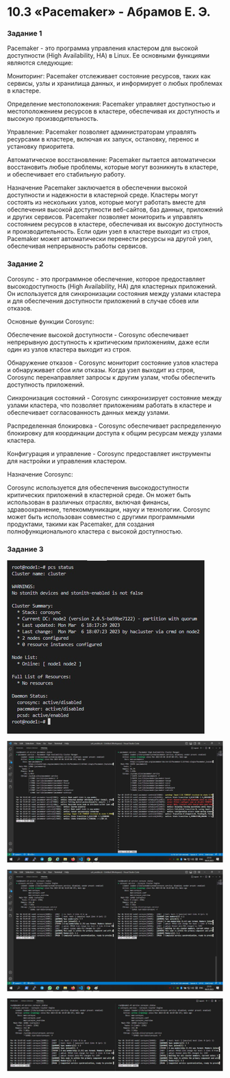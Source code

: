 # 10.3 «Pacemaker» - Абрамов Е. Э.

### Задание 1

Pacemaker - это программа управления кластером для высокой доступности (High Availability, HA) в Linux. Ее основными функциями являются следующие:

Мониторинг: Pacemaker отслеживает состояние ресурсов, таких как сервисы, узлы и хранилища данных, и информирует о любых проблемах в кластере.

Определение местоположения: Pacemaker управляет доступностью и местоположением ресурсов в кластере, обеспечивая их доступность и высокую производительность.

Управление: Pacemaker позволяет администраторам управлять ресурсами в кластере, включая их запуск, остановку, перенос и установку приоритета.

Автоматическое восстановление: Pacemaker пытается автоматически восстановить любые проблемы, которые могут возникнуть в кластере, и обеспечивает его стабильную работу.

Назначение Pacemaker заключается в обеспечении высокой доступности и надежности в кластерной среде. Кластеры могут состоять из нескольких узлов, которые могут работать вместе для обеспечения высокой доступности веб-сайтов, баз данных, приложений и других сервисов. Pacemaker позволяет мониторить и управлять состоянием ресурсов в кластере, обеспечивая их высокую доступность и производительность. Если один узел в кластере выходит из строя, Pacemaker может автоматически перенести ресурсы на другой узел, обеспечивая непрерывность работы сервисов.

### Задание 2

Corosync - это программное обеспечение, которое предоставляет высокодоступность (High Availability, HA) для кластерных приложений. Он используется для синхронизации состояния между узлами кластера и для обеспечения доступности приложений в случае сбоев или отказов.

Основные функции Corosync:

Обеспечение высокой доступности - Corosync обеспечивает непрерывную доступность к критическим приложениям, даже если один из узлов кластера выходит из строя.

Обнаружение отказов - Corosync мониторит состояние узлов кластера и обнаруживает сбои или отказы. Когда узел выходит из строя, Corosync перенаправляет запросы к другим узлам, чтобы обеспечить доступность приложений.

Синхронизация состояний - Corosync синхронизирует состояние между узлами кластера, что позволяет приложениям работать в кластере и обеспечивает согласованность данных между узлами.

Распределенная блокировка - Corosync обеспечивает распределенную блокировку для координации доступа к общим ресурсам между узлами кластера.

Конфигурация и управление - Corosync предоставляет инструменты для настройки и управления кластером.

Назначение Corosync:

Corosync используется для обеспечения высокодоступности критических приложений в кластерной среде. Он может быть использован в различных отраслях, включая финансы, здравоохранение, телекоммуникации, науку и технологии. Corosync может быть использован совместно с другими программными продуктами, такими как Pacemaker, для создания полнофункционального кластера с высокой доступностью.

### Задание 3

![](https://github.com/jekaabramov/netology_hw/blob/master/%D0%9C%D0%BE%D0%BD%D0%B8%D1%82%D0%BE%D1%80%D0%B8%D0%BD%D0%B3%20%D0%B8%20%D0%BE%D1%82%D0%BA%D0%B0%D0%B7%D0%BE%D1%83%D1%81%D1%82%D0%BE%D0%B9%D1%87%D0%B8%D0%B2%D0%BE%D1%81%D1%82%D1%8C/10.3_Pacemaker/img/3.jpg)

![](https://github.com/jekaabramov/netology_hw/blob/master/%D0%9C%D0%BE%D0%BD%D0%B8%D1%82%D0%BE%D1%80%D0%B8%D0%BD%D0%B3%20%D0%B8%20%D0%BE%D1%82%D0%BA%D0%B0%D0%B7%D0%BE%D1%83%D1%81%D1%82%D0%BE%D0%B9%D1%87%D0%B8%D0%B2%D0%BE%D1%81%D1%82%D1%8C/10.3_Pacemaker/img/3-1.jpg)

![](https://github.com/jekaabramov/netology_hw/blob/master/%D0%9C%D0%BE%D0%BD%D0%B8%D1%82%D0%BE%D1%80%D0%B8%D0%BD%D0%B3%20%D0%B8%20%D0%BE%D1%82%D0%BA%D0%B0%D0%B7%D0%BE%D1%83%D1%81%D1%82%D0%BE%D0%B9%D1%87%D0%B8%D0%B2%D0%BE%D1%81%D1%82%D1%8C/10.3_Pacemaker/img/3-2.jpg)

![](https://github.com/jekaabramov/netology_hw/blob/master/%D0%9C%D0%BE%D0%BD%D0%B8%D1%82%D0%BE%D1%80%D0%B8%D0%BD%D0%B3%20%D0%B8%20%D0%BE%D1%82%D0%BA%D0%B0%D0%B7%D0%BE%D1%83%D1%81%D1%82%D0%BE%D0%B9%D1%87%D0%B8%D0%B2%D0%BE%D1%81%D1%82%D1%8C/10.3_Pacemaker/img/3-3.jpg)
